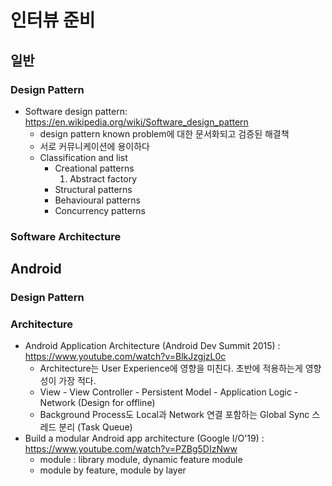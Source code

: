 # 인터뷰 준비
  
## 일반

### Design Pattern
* Software design pattern: https://en.wikipedia.org/wiki/Software_design_pattern
  * design pattern known problem에 대한 문서화되고 검증된 해결책
  * 서로 커뮤니케이션에 용이하다
  * Classification and list
    * Creational patterns
      1. Abstract factory
    * Structural patterns
    * Behavioural patterns
    * Concurrency patterns 
    
### Software Architecture


## Android

### Design Pattern

### Architecture

* Android Application Architecture (Android Dev Summit 2015) : https://www.youtube.com/watch?v=BlkJzgjzL0c
  * Architecture는 User Experience에 영향을 미친다. 초반에 적용하는게 영향성이 가장 적다.
  * View - View Controller - Persistent Model - Application Logic - Network (Design for offline)
  * Background Process도 Local과 Network 연결 포함하는 Global Sync 스레드 분리 (Task Queue) 
* Build a modular Android app architecture (Google I/O'19) : https://www.youtube.com/watch?v=PZBg5DIzNww
  * module : library module, dynamic feature module
  * module by feature, module by layer

